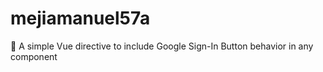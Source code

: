 # mejiamanuel57a
🔐 A simple Vue directive to include Google Sign-In Button behavior in any component
